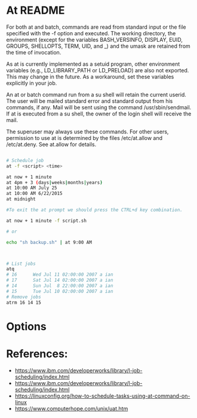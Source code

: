 # At README



For both at and batch, commands are read from standard input or the file specified with the -f option and executed. The working directory, the environment (except for the variables BASH_VERSINFO, DISPLAY, EUID, GROUPS, SHELLOPTS, TERM, UID, and _) and the umask are retained from the time of invocation.

As at is currently implemented as a setuid program, other environment variables (e.g., LD_LIBRARY_PATH or LD_PRELOAD) are also not exported. This may change in the future. As a workaround, set these variables explicitly in your job.

An at or batch command run from a su shell will retain the current userid. The user will be mailed standard error and standard output from his commands, if any. Mail will be sent using the command /usr/sbin/sendmail. If at is executed from a su shell, the owner of the login shell will receive the mail.

The superuser may always use these commands. For other users, permission to use at is determined by the files /etc/at.allow and /etc/at.deny. See at.allow for details.

```bash

# Schedule job
at -f <script> <time>

at now + 1 minute
at 4pm + 3 (days|weeks|months|years)
at 10:00 AM July 25
at 10:00 AM 6/22/2015
at midnight

#To exit the at prompt we should press the CTRL+d key combination.

at now + 1 minute -f script.sh

# or

echo "sh backup.sh" | at 9:00 AM



# List jobs
atq
# 16      Wed Jul 11 02:00:00 2007 a ian
# 17      Sat Jul 14 02:00:00 2007 a ian
# 14      Sun Jul  8 22:00:00 2007 a ian
# 15      Tue Jul 10 02:00:00 2007 a ian
# Remove jobs
atrm 16 14 15


```

# Options


 # References:
 * https://www.ibm.com/developerworks/library/l-job-scheduling/index.html
 * https://www.ibm.com/developerworks/library/l-job-scheduling/index.html
 * https://linuxconfig.org/how-to-schedule-tasks-using-at-command-on-linux
 * https://www.computerhope.com/unix/uat.htm
